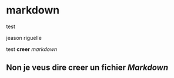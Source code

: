 # markdown
test

jeason riguelle

test **creer** *markdown*

Non je __veus__ dire creer un fichier _Markdown_
----------------------------------------------

